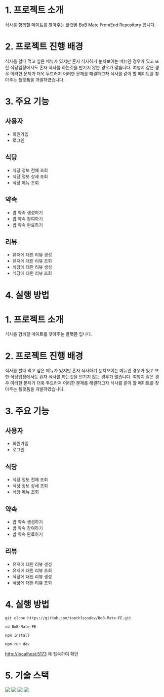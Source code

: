 # 1. 프로젝트 소개
식사를 함께할 메이트를 찾아주는 플랫폼 BoB Mate FrontEnd Repository 입니다.

# 2. 프로젝트 진행 배경
식사를 할때 먹고 싶은 메뉴가 있지만 혼자 식사하기 눈치보이는 메뉴인 경우가 있고
또한 식당입장에서도 혼자 식사를 하는것을 반기지 않는 경우가 많습니다.
여행지 같은 경우 이러한 문제가 더욱 두드러져 이러한 문제를 해결하고자 식사를 같이 할 메이트를 찾아주는 플랫폼을 개발하였습니다.

# 3. 주요 기능
## 사용자
- 회원가입
- 로그인
## 식당
- 식당 정보 전체 조회
- 식당 정보 상세 조회
- 식당 메뉴 조회
## 약속
- 밥 약속 생성하기
- 밥 약속 참여하기
- 밥 약속 완료하기
## 리뷰
- 유저에 대한 리뷰 생성
- 유저에 대한 리뷰 조회
- 식당에 대한 리뷰 생성
- 식당에 대한 리뷰 조회

# 4. 실행 방법

# 1. 프로젝트 소개
식사를 함께할 메이트를 찾아주는 플랫폼 입니다.

# 2. 프로젝트 진행 배경
식사를 할때 먹고 싶은 메뉴가 있지만 혼자 식사하기 눈치보이는 메뉴인 경우가 있고
또한 식당입장에서도 혼자 식사를 하는것을 반기지 않는 경우가 많습니다.
여행지 같은 경우 이러한 문제가 더욱 두드러져 이러한 문제를 해결하고자 식사를 같이 할 메이트를 찾아주는 플랫폼을 개발하였습니다.

# 3. 주요 기능
## 사용자
- 회원가입
- 로그인
## 식당
- 식당 정보 전체 조회
- 식당 정보 상세 조회
- 식당 메뉴 조회
## 약속
- 밥 약속 생성하기
- 밥 약속 참여하기
- 밥 약속 완료하기
## 리뷰
- 유저에 대한 리뷰 생성
- 유저에 대한 리뷰 조회
- 식당에 대한 리뷰 생성
- 식당에 대한 리뷰 조회

# 4. 실행 방법

`git clone https://github.com/toothlessdev/BoB-Mate-FE.git`

`cd BoB-Mate-FE`

`npm install`

`npm run dev`

[http://localhost:5173](http://localhost:5173) 에 접속하여 확인

# 5. 기술 스택
<img src="https://img.shields.io/badge/Vite-646CFF?style=for-the-badge&logo=Vite&logoColor=white">
<img src="https://img.shields.io/badge/TypeScript-3178C6?style=for-the-badge&logo=TypeScript&logoColor=white">
<img src="https://img.shields.io/badge/React-61DAFB?style=for-the-badge&logo=React&logoColor=white">
<img src="https://img.shields.io/badge/Redux-764ABC?style=for-the-badge&logo=Redux&logoColor=white">
